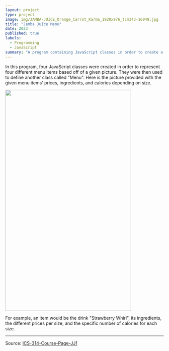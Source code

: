 ```yaml
---
layout: project
type: project
image: img/JAMBA-JUICE_Orange_Carrot_Karma_1920x976_tcm343-16949.jpg
title: "Jamba Juice Menu"
date: 2023
published: true
labels:
  - Programming
  - JavaScript
summary: "A program containing JavaScript classes in order to create a Jamba Juice menu for ICS 314."
---
```




In this program, four JavaScript classes were created in order to represent four different menu items based off of a given picture. They were then used to define another class called "Menu". Here is the picture provided with the given menu itemsʻ prices, ingredients, and calories depending on size.

<img src="https:///user-images.githubusercontent.com/122927921/216520288-b17e6681-d305-4725-9b7e-6f159823b90e.jpg" width="400" height="700">

For example, an item would be the drink "Strawberry Whirl", its ingredients, the different prices per size, and the specific number of calories for each size.

<hr>

Source: <a href="https://courses.ics.hawaii.edu/ics314s23/morea/javascript-2/experience-jamba-juice-1.html"><i class="large github icon "></i>ICS-314-Course-Page-JJ1</a>

